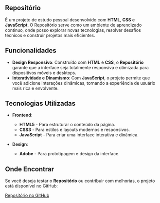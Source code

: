 ##  **Repositório**

É um projeto de estudo pessoal desenvolvido com **HTML**, **CSS** e **JavaScript**. O Repositório serve como um ambiente de aprendizado contínuo, onde posso explorar novas tecnologias, resolver desafios técnicos e construir projetos mais eficientes.
##  Funcionalidades

- **Design Responsivo**: Construído com **HTML** e **CSS**, o **Repositório** garante que a interface seja totalmente responsiva e otimizada para dispositivos móveis e desktops.
- **Interatividade e Dinamismo**: Com **JavaScript**, o projeto permite que você adicione interações dinâmicas, tornando a experiência de usuário mais rica e envolvente.

##  Tecnologias Utilizadas

- **Frontend**:
  - **HTML5** - Para estruturar o conteúdo da página.
  - **CSS3** - Para estilos e layouts modernos e responsivos.
  - **JavaScript** - Para criar uma interface interativa e dinâmica.

- **Design**:
  -   **Adobe** - Para prototipagem e design da interface.

##  Onde Encontrar

Se você deseja testar o **Repositório** ou contribuir com melhorias, o projeto está disponível no GitHub:

[Repositório no GitHub](https://arcv0id.github.io/Repository/)

